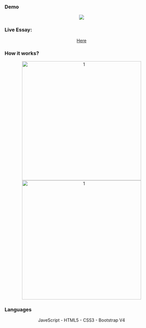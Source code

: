 <h3 align="left">Demo</h3>
<div align="center">
   <img src="https://github.com/Bilal-Belli/SecureHTMLcode/assets/74218805/4d5f090e-86cc-4d4e-b075-cda2368675b7">
</div>
<h3 align="left">Live Essay:</h3>
<div align="center">
   <p align="center"><a href="http://htmlencoder.ml/">Here</a></p>
</div>
<h3 align="left">How it works?</h3>
<div align="center">
   <img width="390" alt="1" src="https://user-images.githubusercontent.com/74218805/185804745-fde49039-c768-415c-9ded-d798aa8c3e4f.png">
   <img width="390" alt="1" src="https://user-images.githubusercontent.com/74218805/185804749-8dc73e3e-e0a9-48b7-8f2d-435ee0110c82.png">
</div>
<h3 align="left">Languages</h3>
<div align="center">
   <p align="center">JaveScript - HTML5 - CSS3 - Bootstrap V4</p>
</div>
